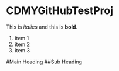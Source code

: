 # CDMYGitHubTestProj
This is *italics* and this is **bold**.
1. item 1
2. item 2
3. item 3

#Main Heading
##Sub Heading
